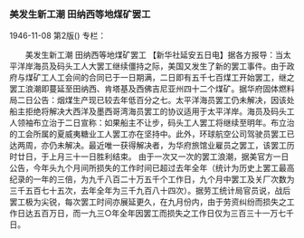 ### 美发生新工潮  田纳西等地煤矿罢工

1946-11-08
第2版()
专栏：

　　美发生新工潮
    田纳西等地煤矿罢工
    【新华社延安五日电】据各方报导：当太平洋岸海员及码头工人大罢工继续僵持之际，美国又发生了新的罢工事件。由于政府与煤矿工人工会间的合同已于一日期满，二日即有五千七百煤工开始罢工，继之罢工浪潮即蔓延至田纳西、肯塔基及西佛吉尼亚州四十二个煤矿。据华府固体燃料局二日公告：烟煤生产现已较去年低百分之七。太平洋海员罢工仍未解决，因该处船主拒绝将解决大西洋及墨西哥湾海员罢工的协议适用于太平洋岸。海员及码头工人领袖布立治于二日宣称：如果船主不让步，码头工人罢工将继续至明年。布立治的工会所属的夏威夷糖业工人罢工亦在坚持中。此外，环球航空公司驾驶员罢工已达两周，亦仍未解决。最近唯一获得解决者，为华府旅馆业雇员之罢工，该罢工历时廿日，于上月三十一日胜利结束。
    由于一次又一次的罢工浪潮，据美官方一日公告，今年头九个月间所损失的工作时间已超过去年全年（统计为历史上罢工最高纪录的一年的三倍，为九千八百二十万五千个工作日，九个月中罢工及关厂次数为三千五百七十五次，去年全年为三千九百八十四次）。据劳工统计局官员说，战后罢工极为尖锐，每次罢工时间亦展延更久，在九月份内，由于劳资纠纷而损失之工作日达五百万日，而一九三○年全年因罢工而损失之工作日仅为三百三十一万七千日。
